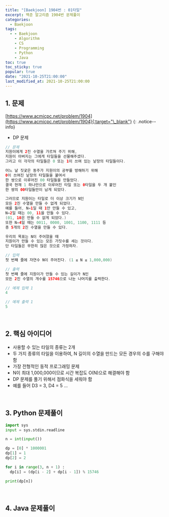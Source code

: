 ```yaml
---
title: "[Baekjoon] 1904번 : 01타일"
excerpt: 백준 알고리즘 1904번 문제풀이
categories:
  - Baekjoon
tags:
  - - Baekjoon
    - Algorithm
    - CS
    - Programming
    - Python
    - Java
toc: true
toc_sticky: true
popular: true
date: "2021-10-25T21:00:00"
last_modified_at: 2021-10-25T21:00:00
---
```


## 1. 문제

[https://www.acmicpc.net/problem/1904](https://www.acmicpc.net/problem/1904){:target="\_blank"}
{: .notice--info}

- DP 문제

```java
// 문제
지원이에게 2진 수열을 가르쳐 주기 위해,
지원이 아버지는 그에게 타일들을 선물해주셨다.
그리고 이 각각의 타일들은 0 또는 1이 쓰여 있는 낱장의 타일들이다.

어느 날 짓궂은 동주가 지원이의 공부를 방해하기 위해
0이 쓰여진 낱장의 타일들을 붙여서
한 쌍으로 이루어진 00 타일들을 만들었다.
결국 현재 1 하나만으로 이루어진 타일 또는 0타일을 두 개 붙인
한 쌍의 00타일들만이 남게 되었다.

그러므로 지원이는 타일로 더 이상 크기가 N인
모든 2진 수열을 만들 수 없게 되었다.
예를 들어, N=1일 때 1만 만들 수 있고,
N=2일 때는 00, 11을 만들 수 있다.
(01, 10은 만들 수 없게 되었다.)
또한 N=4일 때는 0011, 0000, 1001, 1100, 1111 등
총 5개의 2진 수열을 만들 수 있다.

우리의 목표는 N이 주어졌을 때
지원이가 만들 수 있는 모든 가짓수를 세는 것이다.
단 타일들은 무한히 많은 것으로 가정하자.

// 입력
첫 번째 줄에 자연수 N이 주어진다. (1 ≤ N ≤ 1,000,000)

// 출력
첫 번째 줄에 지원이가 만들 수 있는 길이가 N인
모든 2진 수열의 개수를 15746으로 나눈 나머지를 출력한다.

// 예제 입력 1
4

// 예제 출력 1
5
```

<br>

## 2. 핵심 아이디어

- 사용할 수 있는 타일의 종류는 2개
- 두 가지 종류의 타일을 이용하여, N 길이의 수열을 만드는 모든 경우의 수를 구해야 함
- 가장 전형적인 동적 프로그래밍 문제
- N이 최대 1,000,000이므로 시간 복잡도 O(N)으로 해결해야 함
- DP 문제를 풀기 위해서 점화식을 세워야 함
- 예를 들어 D3 = 3, D4 = 5 ...

<br>

## 3. Python 문제풀이

```python
import sys
input = sys.stdin.readline

n = int(input())

dp = [0] * 1000001
dp[1] = 1
dp[2] = 2

for i in range(3, n + 1) :
  dp[i] = (dp[i - 2] + dp[i - 1]) % 15746

print(dp[n])
```

<br>

## 4. Java 문제풀이

```java

```
